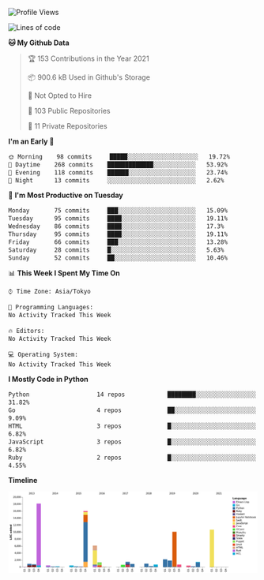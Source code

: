 <!--START_SECTION:waka-->
![Profile Views](http://img.shields.io/badge/Profile%20Views-0-blue)

![Lines of code](https://img.shields.io/badge/From%20Hello%20World%20I%27ve%20Written-77854%20lines%20of%20code-blue)

**🐱 My Github Data** 

> 🏆 153 Contributions in the Year 2021
 > 
> 📦 900.6 kB Used in Github's Storage 
 > 
> 🚫 Not Opted to Hire
 > 
> 📜 103 Public Repositories 
 > 
> 🔑 11 Private Repositories  
 > 
**I'm an Early 🐤** 

```text
🌞 Morning    98 commits     █████░░░░░░░░░░░░░░░░░░░░   19.72% 
🌆 Daytime    268 commits    █████████████░░░░░░░░░░░░   53.92% 
🌃 Evening    118 commits    ██████░░░░░░░░░░░░░░░░░░░   23.74% 
🌙 Night      13 commits     ░░░░░░░░░░░░░░░░░░░░░░░░░   2.62%

```
📅 **I'm Most Productive on Tuesday** 

```text
Monday       75 commits     ███░░░░░░░░░░░░░░░░░░░░░░   15.09% 
Tuesday      95 commits     ████░░░░░░░░░░░░░░░░░░░░░   19.11% 
Wednesday    86 commits     ████░░░░░░░░░░░░░░░░░░░░░   17.3% 
Thursday     95 commits     ████░░░░░░░░░░░░░░░░░░░░░   19.11% 
Friday       66 commits     ███░░░░░░░░░░░░░░░░░░░░░░   13.28% 
Saturday     28 commits     █░░░░░░░░░░░░░░░░░░░░░░░░   5.63% 
Sunday       52 commits     ██░░░░░░░░░░░░░░░░░░░░░░░   10.46%

```


📊 **This Week I Spent My Time On** 

```text
⌚︎ Time Zone: Asia/Tokyo

💬 Programming Languages: 
No Activity Tracked This Week

🔥 Editors: 
No Activity Tracked This Week

💻 Operating System: 
No Activity Tracked This Week

```

**I Mostly Code in Python** 

```text
Python                   14 repos            ████████░░░░░░░░░░░░░░░░░   31.82% 
Go                       4 repos             ██░░░░░░░░░░░░░░░░░░░░░░░   9.09% 
HTML                     3 repos             █░░░░░░░░░░░░░░░░░░░░░░░░   6.82% 
JavaScript               3 repos             █░░░░░░░░░░░░░░░░░░░░░░░░   6.82% 
Ruby                     2 repos             █░░░░░░░░░░░░░░░░░░░░░░░░   4.55%

```


**Timeline**

![Chart not found](https://raw.githubusercontent.com/takuan-osho/takuan-osho/master/charts/bar_graph.png) 


<!--END_SECTION:waka-->
